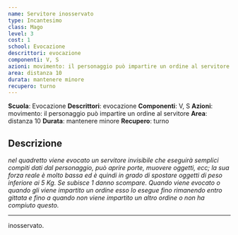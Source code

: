 ```yaml
---
name: Servitore inosservato
type: Incantesimo
class: Mago
level: 3
cost: 1
school: Evocazione
descrittori: evocazione
componenti: V, S
azioni: movimento: il personaggio può impartire un ordine al servitore
area: distanza 10
durata: mantenere minore
recupero: turno
---
```

**Scuola**: Evocazione
**Descrittori**: evocazione
**Componenti**: V, S
**Azioni**: movimento: il personaggio può impartire un ordine al servitore
**Area**: distanza 10
**Durata**: mantenere minore
**Recupero**: turno

**Descrizione**
-

*nel quadretto viene evocato un servitore invisibile che eseguirà semplici compiti dati dal personaggio, può aprire porte, muovere oggetti, ecc; la sua forza reale è molto bassa ed è quindi in grado di spostare oggetti di peso inferiore ai 5 Kg. Se subisce 1 danno scompare. Quando viene evocato o quando gli viene impartito un ordine esso lo esegue fino rimanendo entro gittata e fino a quando non viene impartito un altro ordine o non ha compiuto questo.*

---

inosservato.